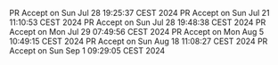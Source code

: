 PR Accept on Sun Jul 28 19:25:37 CEST 2024
PR Accept on Sun Jul 21 11:10:53 CEST 2024
PR Accept on Sun Jul 28 19:48:38 CEST 2024
PR Accept on Mon Jul 29 07:49:56 CEST 2024
PR Accept on Mon Aug  5 10:49:15 CEST 2024
PR Accept on Sun Aug 18 11:08:27 CEST 2024
PR Accept on Sun Sep  1 09:29:05 CEST 2024
